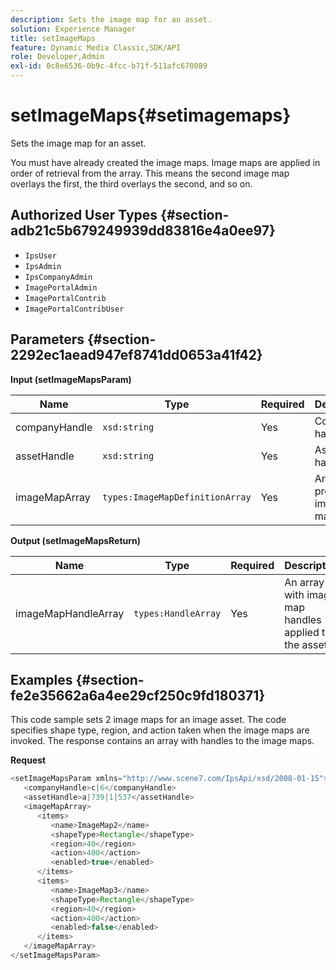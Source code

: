 ```yaml
---
description: Sets the image map for an asset.
solution: Experience Manager
title: setImageMaps
feature: Dynamic Media Classic,SDK/API
role: Developer,Admin
exl-id: 0c8e6536-0b9c-4fcc-b71f-511afc670089
---
```

# setImageMaps{#setimagemaps}

Sets the image map for an asset.

 You must have already created the image maps. Image maps are applied in order of retrieval from the array. This means the second image map overlays the first, the third overlays the second, and so on. 

## Authorized User Types {#section-adb21c5b679249939dd83816e4a0ee97}

* `IpsUser` 
* `IpsAdmin` 
* `IpsCompanyAdmin` 
* `ImagePortalAdmin` 
* `ImagePortalContrib` 
* `ImagePortalContribUser`

## Parameters {#section-2292ec1aead947ef8741dd0653a41f42}

**Input (setImageMapsParam)** 

|  Name  | Type  | Required  | Description  |
|---|---|---|---|
|  companyHandle  | `xsd:string`  | Yes  | Company handle.  |
|  assetHandle  | `xsd:string`  | Yes  | Asset handle.  |
|  imageMapArray  | `types:ImageMapDefinitionArray`  | Yes  | Array of predefined image maps.  |

**Output (setImageMapsReturn)** 

|  Name  | Type  | Required  | Description  |
|---|---|---|---|
|  imageMapHandleArray  | `types:HandleArray`  | Yes  | An array with image map handles applied to the asset.  |

## Examples {#section-fe2e35662a6a4ee29cf250c9fd180371}

This code sample sets 2 image maps for an image asset. The code specifies shape type, region, and action taken when the image maps are invoked. The response contains an array with handles to the image maps.

**Request** 

```java
<setImageMapsParam xmlns="http://www.scene7.com/IpsApi/xsd/2008-01-15">
   <companyHandle>c|6</companyHandle>
   <assetHandle>a|739|1|537</assetHandle>
   <imageMapArray>
      <items>
         <name>ImageMap2</name>
         <shapeType>Rectangle</shapeType>
         <region>40</region>
         <action>400</action>
         <enabled>true</enabled>
      </items>
      <items>
         <name>ImageMap3</name>
         <shapeType>Rectangle</shapeType>
         <region>40</region>
         <action>400</action>
         <enabled>false</enabled>
      </items>
   </imageMapArray>
</setImageMapsParam>
```
